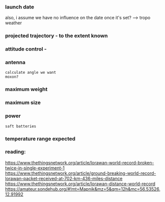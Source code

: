 

### launch date

also, i assume we have no influence on the date once it's set? --> tropo weather

### projected trajectory - to the extent known

### attitude control -


### antenna
	calculate angle we want
	moxon?

### maximum weight

### maximum size

### power
	saft batteries

### temperature range expected

### reading:

https://www.thethingsnetwork.org/article/lorawan-world-record-broken-twice-in-single-experiment-1
https://www.thethingsnetwork.org/article/ground-breaking-world-record-lorawan-packet-received-at-702-km-436-miles-distance
https://www.thethingsnetwork.org/article/lorawan-distance-world-record
https://amateur.sondehub.org/#!mt=Mapnik&mz=5&qm=12h&mc=56.53526,12.91992
